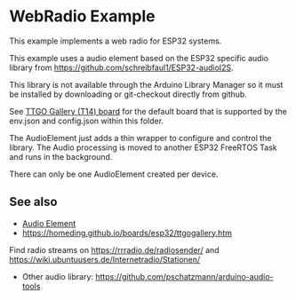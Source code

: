 # WebRadio Example

This example implements a web radio for ESP32 systems.

This example uses a audio element based on the ESP32 specific audio library from
<https://github.com/schreibfaul1/ESP32-audioI2S>.

This library is not available through the Arduino Library Manager
so it must be installed by downloading or git-checkout directly from github.

See [TTGO Gallery (T14) board](https://homeding.github.io/boards/esp32/ttgogallery.htm)
for the default board that is supported by the env.json and config.json within this folder.

The AudioElement just adds a thin wrapper to configure and control the library.
The Audio processing is moved to another ESP32 FreeRTOS Task and runs in the background.

There can only be one AudioElement created per device.

## See also

* [Audio Element](https://homeding.github.io/elements/audio.htm)
* <https://homeding.github.io/boards/esp32/ttgogallery.htm>

Find radio streams on <https://rrradio.de/radiosender/> and <https://wiki.ubuntuusers.de/Internetradio/Stationen/>

* Other audio library: <https://github.com/pschatzmann/arduino-audio-tools>
